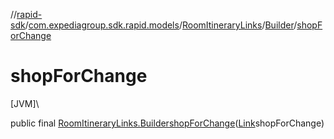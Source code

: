 //[rapid-sdk](../../../../index.md)/[com.expediagroup.sdk.rapid.models](../../index.md)/[RoomItineraryLinks](../index.md)/[Builder](index.md)/[shopForChange](shop-for-change.md)

# shopForChange

[JVM]\

public final [RoomItineraryLinks.Builder](index.md)[shopForChange](shop-for-change.md)([Link](../../-link/index.md)shopForChange)

